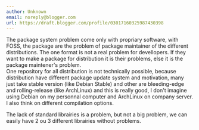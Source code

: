 ```yaml
---
author: Unknown
email: noreply@blogger.com
url: https://draft.blogger.com/profile/03017160325987430398
---
```


The package system problem come only with propriary software, with FOSS, the package are the problem of package maintainer of the different distributions. The one format is not a real problem for devellopers. If they want to make a package for distribution it is their problems, else it is the package maintener's problem.  
One repository for all distribution is not technically possible, because distribution have different package update system and motivation, many just take stable version (like Debian Stable) and other are bleeding-edge and rolling-release (like ArchLinux) and this is really good, I don't imagine using Debian on my personnal computer and ArchLinux on company server. I also think on different compilation options.  
  
The lack of standard librairies is a problem, but not a big problem, we can easily have 2 ou 3 different librairies without problems.
